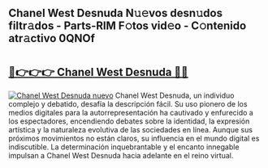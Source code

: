 ## Chanel West Desnuda N𝚞𝚎vos desn𝚞dos filtr𝚊dos - Parts-RlM F𝚘tos vid𝚎o - C𝚘ntenido atr𝚊ctivo 0QNOf

# <h2><a href="http://mb3vn6z.tromn.icu/?c=Chanel+West+Desnuda">🔗👉👉👉 Chanel West Desnuda 🔗🔗</a></h2>

[![Chanel West Desnuda nuevo](https://i.imgur.com/pEAQMta.gif)](http://mb3vn6z.tromn.icu/?c=Chanel+West+Desnuda)
Chanel West Desnuda, un individuo complejo y debatido, desafía la descripción fácil. Su uso pionero de los medios digitales para la autorrepresentación ha cautivado y enfurecido a los espectadores, encendiendo debates sobre la identidad, la expresión artística y la naturaleza evolutiva de las sociedades en línea. Aunque sus próximos movimientos no están claros, su influencia en el mundo digital es indiscutible. La determinación inquebrantable y el encanto innegable impulsan a Chanel West Desnuda hacia adelante en el reino virtual.
